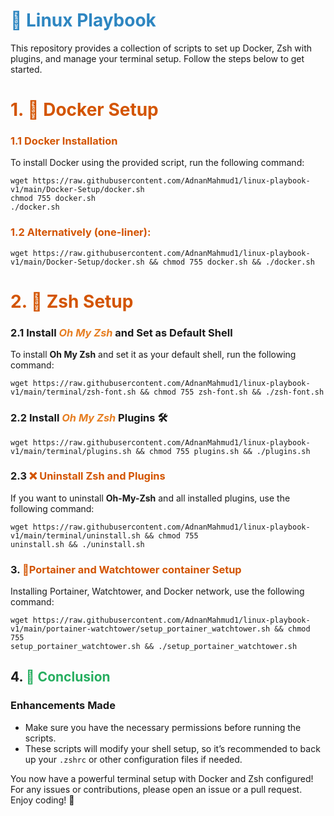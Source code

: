 # <span style="color: #2E86C1;">🚀 Linux Playbook</span>

This repository provides a collection of scripts to set up Docker, Zsh with plugins, and manage your terminal setup. Follow the steps below to get started.

# <span style="color: #D35400;"> 1. 🐳 Docker Setup</span>

### <span style="color: #D35400;"> 1.1 Docker Installation</span>

To install Docker using the provided script, run the following command:

```
wget https://raw.githubusercontent.com/AdnanMahmud1/linux-playbook-v1/main/Docker-Setup/docker.sh
chmod 755 docker.sh
./docker.sh
```

### <span style="color: #D35400;"> 1.2 Alternatively (one-liner):</span>

```
wget https://raw.githubusercontent.com/AdnanMahmud1/linux-playbook-v1/main/Docker-Setup/docker.sh && chmod 755 docker.sh && ./docker.sh
```

# <span style="color: #D35400;"> 2. 🦄 Zsh Setup</span>

### 2.1 Install <span style="color: #E67E22;font-style: italic">Oh My Zsh</span> and Set as Default Shell

To install **Oh My Zsh** and set it as your default shell, run the following command:

```
wget https://raw.githubusercontent.com/AdnanMahmud1/linux-playbook-v1/main/terminal/zsh-font.sh && chmod 755 zsh-font.sh && ./zsh-font.sh
```

### 2.2 Install <span style="color: #E67E22;font-style: italic">Oh My Zsh</span> Plugins 🛠️

```
wget https://raw.githubusercontent.com/AdnanMahmud1/linux-playbook-v1/main/terminal/plugins.sh && chmod 755 plugins.sh && ./plugins.sh
```

### 2.3 <span style="color: #D35400;"> ❌ Uninstall Zsh and Plugins</span>

If you want to uninstall **Oh-My-Zsh** and all installed plugins, use the following command:

```
wget https://raw.githubusercontent.com/AdnanMahmud1/linux-playbook-v1/main/terminal/uninstall.sh && chmod 755
uninstall.sh && ./uninstall.sh
```

### 3. <span style="color: #D35400;"> 🐳Portainer and Watchtower container Setup</span>

Installing Portainer, Watchtower, and Docker network, use the following command:

```
wget https://raw.githubusercontent.com/AdnanMahmud1/linux-playbook-v1/main/portainer-watchtower/setup_portainer_watchtower.sh && chmod 755
setup_portainer_watchtower.sh && ./setup_portainer_watchtower.sh
```

## 4. <span style="color: #27AE60;">🌈 Conclusion</span>

### Enhancements Made

- Make sure you have the necessary permissions before running the scripts.
- These scripts will modify your shell setup, so it’s recommended to back up your `.zshrc` or other configuration files if needed.

You now have a powerful terminal setup with Docker and Zsh configured! For any issues or contributions, please open an issue or a pull request. Enjoy coding! 🎉
